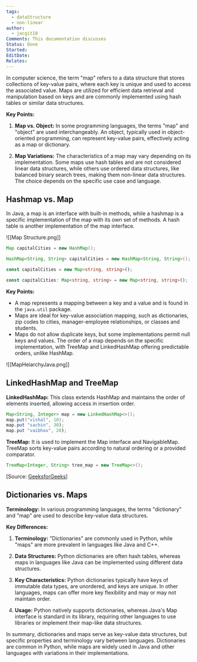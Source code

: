 ```yaml
---
tags:
  - dataStructure
  - non-linear
author:
  - jacgit18
Comments: This documentation discusses
Status: Done
Started: 
EditDate: 
Relates:
---
```

In computer science, the term "map" refers to a data structure that stores collections of key-value pairs, where each key is unique and used to access the associated value. Maps are utilized for efficient data retrieval and manipulation based on keys and are commonly implemented using hash tables or similar data structures.

**Key Points:**

1. **Map vs. Object:** In some programming languages, the terms "map" and "object" are used interchangeably. An object, typically used in object-oriented programming, can represent key-value pairs, effectively acting as a map or dictionary.

2. **Map Variations:** The characteristics of a map may vary depending on its implementation. Some maps use hash tables and are not considered linear data structures, while others use ordered data structures, like balanced binary search trees, making them non-linear data structures. The choice depends on the specific use case and language.

## Hashmap vs. Map

In Java, a map is an interface with built-in methods, while a hashmap is a specific implementation of the map with its own set of methods. A hash table is another implementation of the map interface.

![[Map Structure.png]]

```java
Map capitalCities = new HashMap();  

HashMap<String, String> capitalCities = new HashMap<String, String>(); 
```

```typescript
const capitalCities = new Map<string, string>();

const capitalCities: Map<string, string> = new Map<string, string>();
```

**Key Points:**

- A map represents a mapping between a key and a value and is found in the `java.util` package.
- Maps are ideal for key-value association mapping, such as dictionaries, zip codes to cities, manager-employee relationships, or classes and students.
- Maps do not allow duplicate keys, but some implementations permit null keys and values. The order of a map depends on the specific implementation, with TreeMap and LinkedHashMap offering predictable orders, unlike HashMap.

![[MapHeiarchyJava.png]]

## LinkedHashMap and TreeMap

**LinkedHashMap:** This class extends HashMap and maintains the order of elements inserted, allowing access in insertion order.

```java
Map<String, Integer> map = new LinkedHashMap<>();
map.put("vishal", 10);
map.put "sachin", 30);
map.put "vaibhav", 20);
```

**TreeMap:** It is used to implement the Map interface and NavigableMap. TreeMap sorts key-value pairs according to natural ordering or a provided comparator.

```java
TreeMap<Integer, String> tree_map = new TreeMap<>();
```

[Source: [GeeksforGeeks](https://www.geeksforgeeks.org/treemap-in-java/)]

## Dictionaries vs. Maps

**Terminology:** In various programming languages, the terms "dictionary" and "map" are used to describe key-value data structures.

**Key Differences:**

1. **Terminology:** "Dictionaries" are commonly used in Python, while "maps" are more prevalent in languages like Java and C++.

2. **Data Structures:** Python dictionaries are often hash tables, whereas maps in languages like Java can be implemented using different data structures.

3. **Key Characteristics:** Python dictionaries typically have keys of immutable data types, are unordered, and keys are unique. In other languages, maps can offer more key flexibility and may or may not maintain order.

4. **Usage:** Python natively supports dictionaries, whereas Java's Map interface is standard in its library, requiring other languages to use libraries or implement their map-like data structures.

In summary, dictionaries and maps serve as key-value data structures, but specific properties and terminology vary between languages. Dictionaries are common in Python, while maps are widely used in Java and other languages with variations in their implementations.
